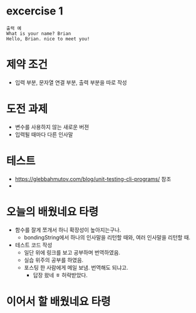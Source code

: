 # excercise 1
```
출력 예
What is your name? Brian
Hello, Brian. nice to meet you!
```

# 제약 조건
- 입력 부분, 문자열 연결 부분, 출력 부분을 따로 작성

# 도전 과제
- 변수를 사용하지 않는 새로운 버젼
- 입력될 때마다 다른 인사말

# 테스트
- https://glebbahmutov.com/blog/unit-testing-cli-programs/ 참조
- 

# 오늘의 배웠네요 타령
- 함수를 잘게 쪼개서 하니 확장성이 높아지는구나.
    - bondingString에서 하나의 인사말을 리턴할 때와, 여러 인사말을 리턴할 때.
- 테스트 코드 작성
    - 일단 위에 링크를 보고 공부하며 번역하였음.
    - 실습 위주의 공부를 하였음.
    - 포스팅 한 사람에게 메일 보냄. 번역해도 되냐고.
        - 답장 왔네 ㅎ 허락받았다.

# 이어서 할 배웠네요 타령

